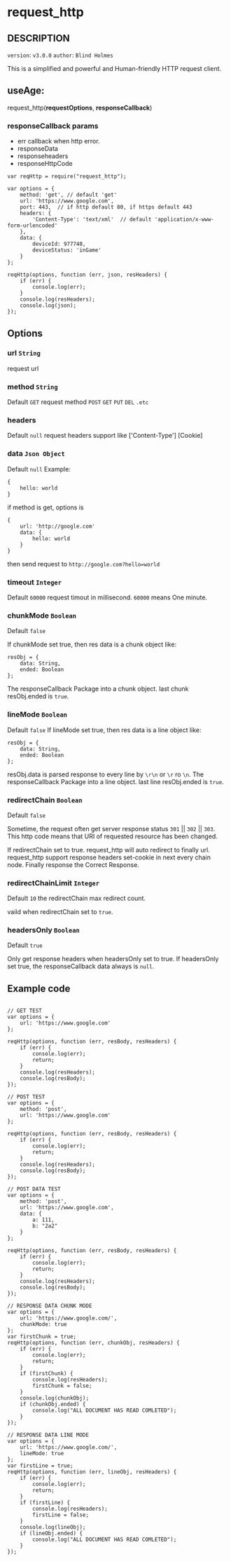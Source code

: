 # request_http

## DESCRIPTION
`version`: `v3.0.0`
`author`: `Blind Holmes`

This is a simplified and powerful and Human-friendly HTTP request client.

## useAge:

request_http(**requestOptions**, **responseCallback**)

### responseCallback params
- err
	callback when http error.
- responseData
- responseheaders
- responseHttpCode

```
var reqHttp = require("request_http");

var options = {
	method: 'get', // default 'get'
	url: 'https://www.google.com',
	port: 443,	// if http default 80, if https default 443
	headers: {
		'Content-Type': 'text/xml'	// default 'application/x-www-form-urlencoded'
	},
	data: {
		deviceId: 977748,
		deviceStatus: 'inGame'
	}
};

reqHttp(options, function (err, json, resHeaders) {
	if (err) {
		console.log(err);
	}
	console.log(resHeaders);
	console.log(json);
});
```

## Options

### url `String`
request url

### method `String`
Default `GET`
request method `POST` `GET` `PUT` `DEL` `.etc`

### headers
Default `null`
request headers
support like ['Content-Type'] [Cookie]

### data `Json Object`
Default `null`
Example: 
```
{
	hello: world
}

```

if method is get, options is
```
{
	url: 'http://google.com'
	data: {
		hello: world
	}
}
```
then send request to `http://google.com?hello=world`

### timeout `Integer`
Default `60000`
request timout in millisecond.
`60000` means One minute.

### chunkMode `Boolean`
Default `false`

If chunkMode set true, then res data is a chunk object like:
```
resObj = {
	data: String,
	ended: Boolean
};
```
The responseCallback Package into a chunk object.
last chunk resObj.ended is `true`.

### lineMode `Boolean`
Default `false`
If lineMode set true, then res data is a line object like:
```
resObj = {
	data: String,
	ended: Boolean
};
```
resObj.data is parsed response to every line by `\r\n` or `\r` ro `\n`.
The responseCallback Package into a line object.
last line resObj.ended is `true`.

### redirectChain `Boolean`
Default `false`

Sometime, the request often get server response status `301` || `302` || `303`. This http code means that URI of requested resource has been changed.

If redirectChain set to true. request_http will auto redirect to finally url. request_http support response headers set-cookie in next every chain node. Finally response the Correct Response.

### redirectChainLimit `Integer`
Default `10`
the redirectChain max redirect count.

vaild when redirectChain set to `true`.

### headersOnly `Boolean`
Default `true`

Only get response headers when headersOnly set to true.
If headersOnly set true, the responseCallback data always is `null`.

## Example code
```

// GET TEST
var options = {
	url: 'https://www.google.com'
};

reqHttp(options, function (err, resBody, resHeaders) {
	if (err) {
		console.log(err);
		return;
	}
	console.log(resHeaders);
	console.log(resBody);
});

// POST TEST
var options = {
	method: 'post',
	url: 'https://www.google.com'
};

reqHttp(options, function (err, resBody, resHeaders) {
	if (err) {
		console.log(err);
		return;
	}
	console.log(resHeaders);
	console.log(resBody);
});

// POST DATA TEST
var options = {
	method: 'post',
	url: 'https://www.google.com',
	data: {
		a: 111,
		b: "2a2"
	}
};

reqHttp(options, function (err, resBody, resHeaders) {
	if (err) {
		console.log(err);
		return;
	}
	console.log(resHeaders);
	console.log(resBody);
});

// RESPONSE DATA CHUNK MODE
var options = {
	url: 'https://www.google.com/',
	chunkMode: true
};
var firstChunk = true;
reqHttp(options, function (err, chunkObj, resHeaders) {
	if (err) {
		console.log(err);
		return;
	}
	if (firstChunk) {
		console.log(resHeaders);
		firstChunk = false;
	}
	console.log(chunkObj);
	if (chunkObj.ended) {
		console.log("ALL DOCUMENT HAS READ COMLETED");
	}
});

// RESPONSE DATA LINE MODE
var options = {
	url: 'https://www.google.com/',
	lineMode: true
};
var firstLine = true;
reqHttp(options, function (err, lineObj, resHeaders) {
	if (err) {
		console.log(err);
		return;
	}
	if (firstLine) {
		console.log(resHeaders);
		firstLine = false;
	}
	console.log(lineObj);
	if (lineObj.ended) {
		console.log("ALL DOCUMENT HAS READ COMLETED");
	}
});

```